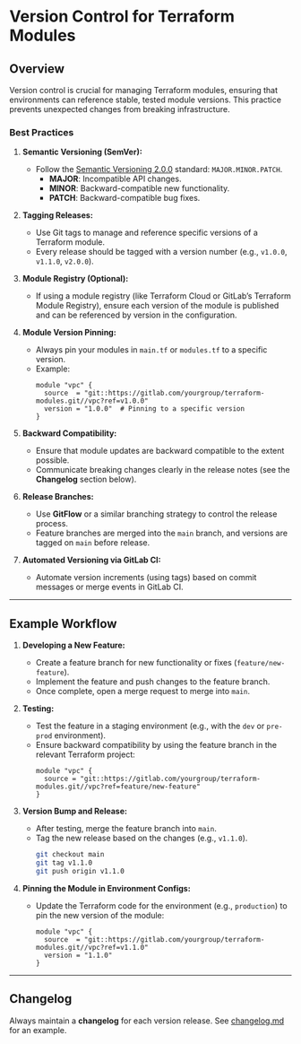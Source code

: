 # Version Control for Terraform Modules

## Overview
Version control is crucial for managing Terraform modules, ensuring that environments can reference stable, tested module versions. This practice prevents unexpected changes from breaking infrastructure.

### Best Practices
1. **Semantic Versioning (SemVer):**
   - Follow the [Semantic Versioning 2.0.0](https://semver.org/) standard: `MAJOR.MINOR.PATCH`.
     - **MAJOR**: Incompatible API changes.
     - **MINOR**: Backward-compatible new functionality.
     - **PATCH**: Backward-compatible bug fixes.
   
2. **Tagging Releases:**
   - Use Git tags to manage and reference specific versions of a Terraform module.
   - Every release should be tagged with a version number (e.g., `v1.0.0`, `v1.1.0`, `v2.0.0`).

3. **Module Registry (Optional):**
   - If using a module registry (like Terraform Cloud or GitLab’s Terraform Module Registry), ensure each version of the module is published and can be referenced by version in the configuration.

4. **Module Version Pinning:**
   - Always pin your modules in `main.tf` or `modules.tf` to a specific version.
   - Example:
     ```hcl
     module "vpc" {
       source  = "git::https://gitlab.com/yourgroup/terraform-modules.git//vpc?ref=v1.0.0"
       version = "1.0.0"  # Pinning to a specific version
     }
     ```

5. **Backward Compatibility:**
   - Ensure that module updates are backward compatible to the extent possible.
   - Communicate breaking changes clearly in the release notes (see the **Changelog** section below).

6. **Release Branches:**
   - Use **GitFlow** or a similar branching strategy to control the release process.
   - Feature branches are merged into the `main` branch, and versions are tagged on `main` before release.

7. **Automated Versioning via GitLab CI:**
   - Automate version increments (using tags) based on commit messages or merge events in GitLab CI.

---

## Example Workflow

1. **Developing a New Feature:**
   - Create a feature branch for new functionality or fixes (`feature/new-feature`).
   - Implement the feature and push changes to the feature branch.
   - Once complete, open a merge request to merge into `main`.

2. **Testing:**
   - Test the feature in a staging environment (e.g., with the `dev` or `pre-prod` environment).
   - Ensure backward compatibility by using the feature branch in the relevant Terraform project:
     ```hcl
     module "vpc" {
       source = "git::https://gitlab.com/yourgroup/terraform-modules.git//vpc?ref=feature/new-feature"
     }
     ```

3. **Version Bump and Release:**
   - After testing, merge the feature branch into `main`.
   - Tag the new release based on the changes (e.g., `v1.1.0`).
     ```bash
     git checkout main
     git tag v1.1.0
     git push origin v1.1.0
     ```

4. **Pinning the Module in Environment Configs:**
   - Update the Terraform code for the environment (e.g., `production`) to pin the new version of the module:
     ```hcl
     module "vpc" {
       source  = "git::https://gitlab.com/yourgroup/terraform-modules.git//vpc?ref=v1.1.0"
       version = "1.1.0"
     }
     ```

---

## Changelog

Always maintain a **changelog** for each version release. See [changelog.md](changelog.md) for an example.
